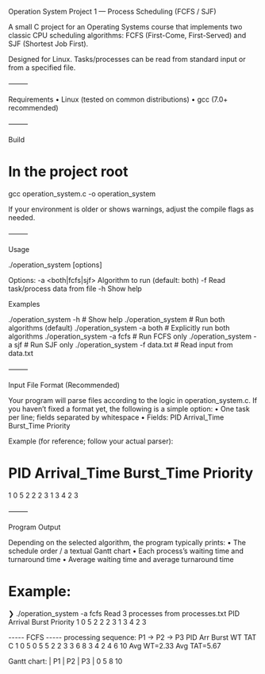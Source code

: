 Operation System Project 1 — Process Scheduling (FCFS / SJF)

A small C project for an Operating Systems course that implements two classic CPU scheduling algorithms: FCFS (First-Come, First-Served) and SJF (Shortest Job First).

Designed for Linux. Tasks/processes can be read from standard input or from a specified file.

⸻

Requirements
	•	Linux (tested on common distributions)
	•	gcc (7.0+ recommended)

⸻

Build

# In the project root
gcc operation_system.c -o operation_system

If your environment is older or shows warnings, adjust the compile flags as needed.

⸻

Usage

./operation_system [options]

Options:
  -a <both|fcfs|sjf>   Algorithm to run (default: both)
  -f <file>            Read task/process data from file
  -h                   Show help

Examples

./operation_system -h              # Show help
./operation_system                 # Run both algorithms (default)
./operation_system -a both         # Explicitly run both algorithms
./operation_system -a fcfs         # Run FCFS only
./operation_system -a sjf          # Run SJF only
./operation_system -f data.txt     # Read input from data.txt


⸻

Input File Format (Recommended)

Your program will parse files according to the logic in operation_system.c. If you haven’t fixed a format yet, the following is a simple option:
	•	One task per line; fields separated by whitespace
	•	Fields: PID  Arrival_Time  Burst_Time  Priority

Example (for reference; follow your actual parser):

# PID  Arrival_Time  Burst_Time  Priority
1    0             5           2
2    2             3           1
3    4             2           3


⸻

Program Output

Depending on the selected algorithm, the program typically prints:
	•	The schedule order / a textual Gantt chart
	•	Each process’s waiting time and turnaround time
	•	Average waiting time and average turnaround time


# Example:
❯ ./operation_system -a fcfs
Read 3 processes from processes.txt
PID	Arrival	Burst	Priority
1	0	5	2
2	2	3	1
3	4	2	3

----- FCFS -----
processing sequence:
P1 -> P2 -> P3
PID	Arr	Burst	WT	TAT	C
1	0	5	0	5	5
2	2	3	3	6	8
3	4	2	4	6	10
Avg WT=2.33  Avg TAT=5.67

Gantt chart:
| P1 | P2 | P3 | 
0   5   8   10



